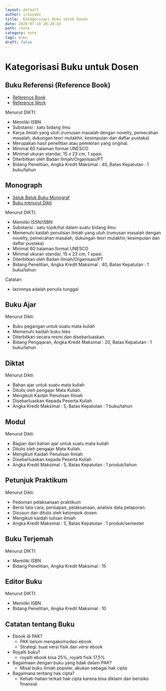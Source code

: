 ```yaml
---
layout: default
author: irosyadi
title:  Kategorisasi Buku untuk Dosen
date: 2020-07-10 20:28:43
path: /note
category: note
tags: buku
draft: false
---
```


# Kategorisasi Buku untuk Dosen

## Buku Referensi (Reference Book)
- [Reference Book](https://www.lisbdnet.com/reference-book-its-characteristics-and/)
- [Reference Work](https://www.wikiwand.com/en/Reference_work)

Menurut DIKTI:  
- Memiliki ISBN  
- Substansi : satu bidang ilmu  
- Karya ilmiah yang utuh (rumusan masalah dengan novelty, pemecahan masalah, dukungan teori mutakhir, kesimpulan dan daftar pustaka)  
- Merupakan hasil penelitian atau pemikiran yang original.  
- Minimal 60 halaman format UNESCO  
- Minimal ukuran standar, 15 x 23 cm, 1 spasi.  
- Diterbitkan oleh Badan Ilmiah/Organisasi/PT  
- Bidang Penelitian, Angka Kredit Maksimal : 40, Batas Kepatutan : 1 buku/tahun  

## Monograph
- [Seluk Beluk Buku Monograf](https://www.kompasiana.com/bambangtrim/5eaa554c097f36150669d492/antibingung-soal-buku-dan-angka-kredit-dosen?page=all)
- [Buku menurut Dikti](https://civitas.uns.ac.id/masruralatas/2017/12/05/hyperlink-penulis-pemula/)

Menurut DIKTI:  
- Memiliki ISSN/ISBN  
- Substansi : satu topik/hal dalam suatu bidang ilmu  
- Memenuhi kaidah penulisan ilmiah yang utuh (rumusan masalah dengan novelty, pemecahan masalah, dukungan teori mutakhir, kesimpulan dan daftar pustaka)  
- Minimal 60 halaman format UNESCO
- Minimal ukuran standar, 15 x 23 cm, 1 spasi.
- Diterbitkan oleh Badan Ilmiah/Organisasi/PT  
- Bidang Penelitian, Angka Kredit Maksimal : 40, Batas Kepatutan : 1 buku/tahun  

Catatan:
- lazimnya adalah penulis tunggal  

## Buku Ajar

Menurut Dikti:  
- Buku pegangan untuk suatu mata kuliah  
- Memenuhi kaidah buku teks  
- Diterbitkan secara resmi dan disebarluaskan.  
- Bidang Pengajaran, Angka Kredit Maksimal : 20, Batas Kepatutan : 1 buku/tahun  

## Diktat

Menurut Dikti:  
- Bahan ajar untuk suatu mata kuliah  
- Ditulis oleh pengajar Mata Kuliah.  
- Mengikuti Kaidah Penulisan Ilmiah  
- Disebarluaskan Kepada Peserta Kuliah  
- Angka Kredit Maksimal : 5, Batas Kepatutan : 1 buku/tahun 

## Modul

Menurut Dikti:  
- Bagian dari bahan ajar untuk suatu mata kuliah  
- Ditulis oleh pengajar Mata Kuliah.  
- Mengikuti Kaidah Penulisan Ilmiah  
- Disebarluaskan kepada Peserta Kuliah  
- Angka Kredit Maksimal : 5, Batas Kepatutan : 1 produk/tahun  

## Petunjuk Praktikum

Menurut Dikti:  
- Pedoman pelaksanaan praktikum  
- Berisi tata cara, persiapan, pelaksanaan, analisis data pelaporan.  
- Disusun dan ditulis oleh kelompok dosen.  
- Mengikuti kaidah tulisan ilmiah  
- Angka Kredit Maksimal : 5, Batas Kepatutan : 1 produk/semester  

## Buku Terjemah

Menurut DIKTI:  
- Memiliki ISBN  
- Bidang Penelitian, Angka Kredit Maksimal : 15  

## Editor Buku

Menurut DIKTI:  
- Memiliki ISBN  
- Bidang Penelitian, Angka Kredit Maksimal : 10  

## Catatan tentang Buku
- Ebook di PAK?  
    - PAK belum mengakomodasi ebook  
    - Strategi: buat versi fisik dan versi ebook  
- Royalti buku?  
    - royalti ebook bisa 25%, royalti fisik 17,5%  
- Bagaimaan dengan buku yang tidak dalam PAK?  
    - Misal buku ilmiah populer, akukan sebagai hak cipta  
- Bagaimana tentang hak cipta?  
    - Kehati-hatian terkait hak cipta karena bisa diklaim dan berisiko finansial  